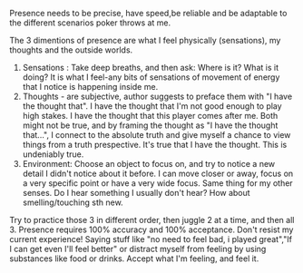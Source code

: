 
Presence needs to be precise, have speed,be reliable and be adaptable to the different scenarios poker throws at me.

The 3 dimentions of presence are what I feel physically (sensations), my thoughts and the outside worlds.

1. Sensations : Take deep breaths, and then ask: Where is it? What is it doing? It is what I feel-any bits of sensations of movement of energy that I notice is happening inside me.
2. Thoughts - are subjective, author suggests to preface them with "I have the thought that". I have the thought that I'm not good enough to play high stakes. I have the thought that this player comes after me. Both might not be true, and by framing the thought as "I have the thought that...", I connect to the absolute truth and give myself a chance to view things from a truth prespective. It's true that I have the thought. This is undeniably true.
3. Environment: Choose an object to focus on, and try to notice a new detail I didn't notice about it before. I can move closer or away, focus on a very specific point or have a very wide focus. Same thing for my other senses. Do I hear something I usually don't hear? How about smelling/touching sth new.


Try to practice those 3 in different order, then juggle 2 at a time, and then all 3.
Presence requires 100% accuracy and 100% acceptance. Don't resist my current experience!  Saying stuff like "no need to feel bad, i played great","If I can get even I'll feel better" or distract myself from feeling by using substances like food or drinks. Accept what I'm feeling, and feel it.